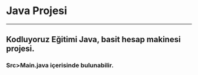 # Java Projesi
-----

## Kodluyoruz Eğitimi Java, basit hesap makinesi projesi.


### Src>Main.java içerisinde bulunabilir.
